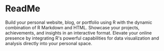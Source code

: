 # ReadMe
Build your personal website, blog, or portfolio using R with the dynamic combination of R Markdown and HTML. Showcase your projects, achievements, and insights in an interactive format. Elevate your online presence by integrating R's powerful capabilities for data visualization and analysis directly into your personal space.
